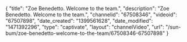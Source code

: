 {
    "title": "Zoe Benedetto. Welcome to the team.",
    "description": "Zoe Benedetto. Welcome to the team.",
    "channelid": "67508346",
    "videoid": "67507898",
    "date_created": "1399561628",
    "date_modified": "1471392296",
    "type": "captivate",
    "layout": "channelVideo",
    "url": "\/sun-bum\/zoe-benedetto-welcome-to-the-team\/67508346-67507898"
}